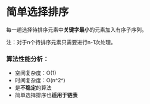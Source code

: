 # 简单选择排序

​		每一趟选择待排序元素中**关键字最小**的元素加入有序子序列。



注：对于n个待排序元素只需要进行n-1次处理。



### 算法性能分析：

- 空间复杂度：O(1)
- 时间复杂度：O(n^2^)
- 是**不稳定**的算法
- 简单选择排序也**适用于链表**